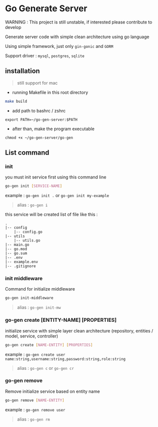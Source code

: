 # Go Generate Server

WARNING : This project is still unstable, if interested please contribute to develop

Generate server code with simple clean architecture using go language

Using simple framework, just only `gin-gonic` and `GORM`

Support driver : `mysql`, `postgres`, `sqlite`

## installation
> still support for mac

- running Makefile in this root directory

```bash
make build
```

-  add path to bashrc / zshrc
```
export PATH=~/go-gen-server:$PATH
```

-  after than, make the program executable

```
chmod +x ~/go-gen-server/go-gen
```

## List command

### init

you must init service first using this command line

```bash
go-gen init [SERVICE-NAME]
```

example : `go-gen init .` or `go-gen init my-example`

> alias : `go-gen i`

this service will be created list of file like this :

```
.
|-- config
    |-- config.go
|-- utils
    |-- utils.go
|-- main.go
|-- go.mod
|-- go.sum
|-- .env
|-- example.env
|-- .gitignore
```


### init middleware

Command for initialize middleware

```bash
go-gen init-middleware
```

> alias : `go-gen init-mw`

### go-gen create [ENTITY-NAME] [PROPERTIES]

initialize service with simple layer clean architecture (repository, entities / model, service, controller)


```bash
go-gen create [NAME-ENTITY] [PROPERTIES]
```

example : `go-gen create user name:string,username:string,password:string,role:string`

> alias : `go-gen c` or `go-gen cr`

### go-gen remove

Remove initialize service based on entity name

```bash
go-gen remove [NAME-ENTITY]
```

example : `go-gen remove user`

> alias : `go-gen rm`
